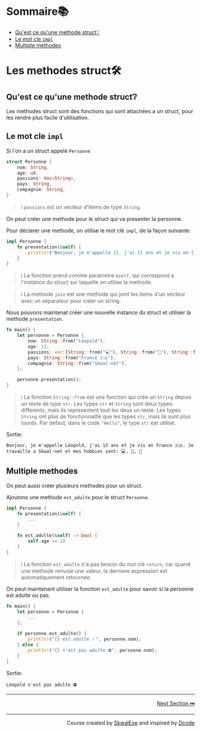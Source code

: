 # Sommaire📚
- [Qu'est ce qu'une methode struct❔](#quest-ce-quune-methode-struct)
- [Le mot cle `impl`](#le-mot-cle-impl)
- [Multiple methodes](#multiple-methodes)

# Les methodes struct🛠️
## Qu'est ce qu'une methode struct❔
Les methodes struct sont des fonctions qui sont attachées a un struct, pour les rendre plus facile d'utilisation.
## Le mot cle `impl`
Si l'on a un struct appelé `Personne`
```rust
struct Personne {
    nom: String,
    age: u8,
    passions: Vec<String>,
    pays: String,
    compagnie: String,
}
```
> ℹ️ `passions` est un vecteur d'items de type `String`.

On peut créer une methode pour le struct qui va presenter la personne.

Pour déclarer une methode, on utilise le mot clé `impl`, de la façon suivante:
```rust
impl Personne {
    fn presentation(&self) {
        println!("Bonjour, je m'appelle {}, j'ai {} ans et je vis en {}. Je travaille a {} et mes hobbies sont: {}", self.nom, self.age, self.pays, self.compagnie, self.passions.join(", "));
    }
}
```
> ℹ️ La fonction prend comme parametre `&self`, qui correspond a l'instance du struct sur laquelle on utilise la methode.

> ℹ️ La methode `join` est une methode qui joint les items d'un vecteur avec un séparateur pour créer un string.

Nous pouvons maintenat créer une nouvelle instance du struct et utiliser la methode `presentation`.
```rust
fn main() {
    let personne = Personne {
        nom: String::from("Léopold"),
        age: 13,
        passions: vec![String::from("💻"), String::from("🛌"), String::from("🍔")],
        pays: String::from("France 🇫🇷"),
        compagnie: String::from("Skwal-net"),
    };

    personne.presentation();
}
```
> ℹ️ La fonction `String::from` est une fonction qui crée un `String` depuis un texte de type `str`. Les types `str` et `String` sont deux types differents, mais ils representent tout les deux un texte. Les types `String` ont plus de fonctionnalité que les types `str`, mais ils sont plus lourds. Par defaut, dans le code `"Hello"`, le type `str` est utilisé.

Sortie:
```
Bonjour, je m'appelle Léopold, j'ai 13 ans et je vis en France 🇫🇷. Je travaille a Skwal-net et mes hobbies sont: 💻, 🛌, 🍔
```

## Multiple methodes
On peut aussi creer plusieurs methodes pour un struct.

Ajoutons une methode `est_adulte` pour le struct `Personne`.
```rust
impl Personne {
    fn presentation(&self) {
        ...
    }

    fn est_adulte(&self) -> bool {
        self.age >= 18
    }
}
```
> ℹ️ La fonction `est_adulte` n'a pas besoin du mot clé `return`, car quand une methode renvoie une valeur, la derniere expression est automatiquement retournee.

On peut maintenant utiliser la fonction `est_adulte` pour savoir si la personne est adulte ou pas.
```rust
fn main() {
    let personne = Personne {
        ...
    };

    if personne.est_adulte() {
        println!("{} est adulte ✅", personne.nom);
    } else {
        println!("{} n'est pas adulte ⛔", personne.nom);
    }
}
```
Sortie:
```
Léopold n'est pas adulte ⛔
```

 

---

<p align="right"><a href="https://github.com/SkwalExe/learn-rust/tree/main/course/les-strings">Next Section ⏭️</a></p>


---

<p align="right">Course created by <a href="https://github.com/SkwalExe/" target="_blank">SkwalExe</a> and inspired by <a href="https://www.youtube.com/watch?v=vOMJlQ5B-M0&list=PLVvjrrRCBy2JSHf9tGxGKJ-bYAN_uDCUL" target="_blank">Dcode</a></p>
